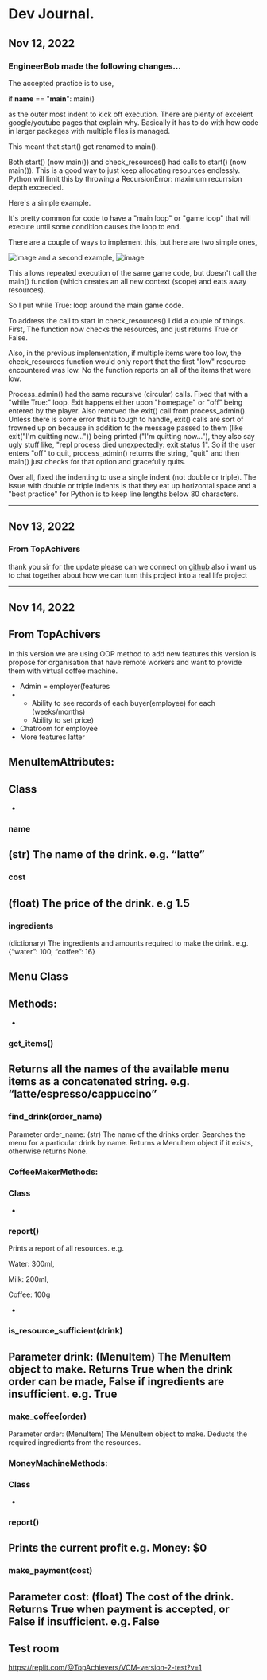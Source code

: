 # Dev Journal.
## Nov 12, 2022
### EngineerBob made the following changes...

The accepted practice is to use,

if __name__ == "__main__":
  main()

as the outer most indent to kick off execution. There are plenty of excelent google/youtube pages that explain why.  Basically it has to do with how code in larger packages with multiple files is managed.

This meant that start() got renamed to main().

Both start() (now main()) and check_resources() had calls to start() (now main()).  This is a good way to just keep allocating resources endlessly. Python will limit this by throwing a RecursionError: maximum recurrsion depth exceeded.

Here's a simple example.

It's pretty common for code to have a "main loop" or "game loop" that will execute until some condition causes the loop to end.

There are a couple of ways to implement this, but here are two simple ones,

![image](images/image_5.png)
and a second example,
![image](images/image_6.png)

This allows repeated execution of the same game code, but doesn't call the main() function (which creates an all new context (scope) and eats away resources).

So I put while True: loop around the main game code.

To address the call to start in check_resources() I did a couple of things.  First, The function now checks the resources, and just returns True or False.

Also, in the previous implementation, if multiple items were too low, the check_resources function would only report that the first "low" resource encountered was low. No the function reports on all of the items that were low.

Process_admin() had the same recursive (circular) calls. Fixed that with a "while True:" loop.  Exit happens either upon "homepage" or "off" being entered by the player. Also removed the exit() call from process_admin(). Unless there is some error that is tough to handle, exit() calls are sort of frowned up on because in addition to the message passed to them (like exit("I'm quitting now...")) being printed ("I'm quitting now..."), they also say ugly stuff like, "repl process died unexpectedly: exit status 1".  So if the user enters "off" to quit, process_admin() returns the string, "quit" and then main() just checks for that option and gracefully quits.

Over all, fixed the indenting to use a single indent (not double or triple).  The issue with double or triple indents is that they eat up horizontal space and a "best practice" for Python is to keep line lengths below 80 characters.

---
## Nov 13, 2022
### From TopAchivers
thank you sir for the update please can we connect on [github](https://github.com/Rachamv) also i want us to chat together about how we can turn this project into a real life project 

---

## Nov 14, 2022
## From TopAchivers
In this version we are using OOP method to add new features 
this version is propose for organisation that have remote workers and want to provide them with virtual coffee machine.
* Admin = employer(features
* * Ability to see records of each buyer(employee) for each (weeks/months)
  * Ability to set price)
* Chatroom for employee
* More features latter 

## MenuItemAttributes:
## Class
-
### name

(str) The name of the drink.
e.g. “latte”
-
### cost
(float) The price of the drink.
e.g 1.5
-
### ingredients
(dictionary) The ingredients and amounts required to make the drink.
e.g. {“water”: 100, “coffee”: 16}

## Menu Class
## Methods:
-
### get_items()

Returns all the names of the available menu items as a concatenated string.
e.g. “latte/espresso/cappuccino”
-
### find_drink(order_name)

Parameter order_name: (str) The name of the drinks order.
Searches the menu for a particular drink by name. 
Returns a MenuItem object if it exists,
otherwise returns None.

### CoffeeMakerMethods:
### Class
-
### report()

Prints a report of all resources.
e.g.

Water: 300ml,

Milk: 200ml,

Coffee: 100g

-
### is_resource_sufficient(drink)

Parameter drink: (MenuItem) The MenuItem object to make.
Returns True when the drink order can be made, False if ingredients are insufficient.
e.g.
True
-
### make_coffee(order)

Parameter order: (MenuItem) The MenuItem object to make.
Deducts the required ingredients from the resources.

### MoneyMachineMethods:
### Class
-
### report()

Prints the current profit
e.g.
Money: $0
-
### make_payment(cost)

Parameter cost: (float) The cost of the drink.
Returns True when payment is accepted, or False if insufficient.
e.g. False
-
## Test room
https://replit.com/@TopAchievers/VCM-version-2-test?v=1